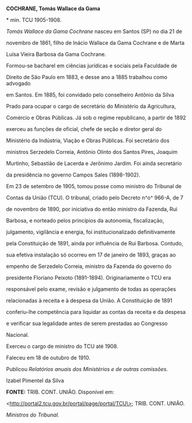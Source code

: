 **COCHRANE, Tomás Wallace da Gama**



\* min. TCU 1905-1908.



*Tomás Wallace da Gama Cochrane* nasceu em Santos (SP) no dia 21 de

novembro de 1861, filho de Inácio Wallace da Gama Cochrane e de Marta

Luísa Vieira Barbosa da Gama Cochrane.



Formou-se bacharel em ciências jurídicas e sociais pela Faculdade de

Direito de São Paulo em 1883, e desse ano a 1885 trabalhou como advogado

em Santos. Em 1885, foi convidado pelo conselheiro Antônio da Silva

Prado para ocupar o cargo de secretário do Ministério da Agricultura,

Comércio e Obras Públicas. Já sob o regime republicano, a partir de 1892

exerceu as funções de oficial, chefe de seção e diretor geral do

Ministério da Indústria, Viação e Obras Públicas. Foi secretário dos

ministros Serzedelo Correia, Antônio Olinto dos Santos Pires, Joaquim

Murtinho, Sebastião de Lacerda e Jerônimo Jardim. Foi ainda secretário

da presidência no governo Campos Sales (1898-1902).



Em 23 de setembro de 1905, tomou posse como ministro do Tribunal de

Contas da União (TCU). O tribunal, criado pelo Decreto n^o^ 966-A, de 7

de novembro de 1890, por iniciativa do então ministro da Fazenda, Rui

Barbosa, e norteado pelos princípios da autonomia, fiscalização,

julgamento, vigilância e energia, foi institucionalizado definitivamente

pela Constituição de 1891, ainda por influência de Rui Barbosa. Contudo,

sua efetiva instalação só ocorreu em 17 de janeiro de 1893, graças ao

empenho de Serzedelo Correia, ministro da Fazenda do governo do

presidente Floriano Peixoto (1891-1894). Originariamente o TCU era

responsável pelo exame, revisão e julgamento de todas as operações

relacionadas à receita e à despesa da União. A Constituição de 1891

conferiu-lhe competência para liquidar as contas da receita e da despesa

e verificar sua legalidade antes de serem prestadas ao Congresso

Nacional.



Exerceu o cargo de ministro do TCU até 1908.



Faleceu em 18 de outubro de 1910.



Publicou *Relatórios anuais dos Ministérios e de outras comissões*.



Izabel Pimentel da Silva



**FONTE:** TRIB. CONT. UNIÃO. Disponível em:

\<http://portal2.tcu.gov.br/portal/page/portal/TCU\>; TRIB. CONT. UNIÃO.

*Ministros do Tribunal.*

